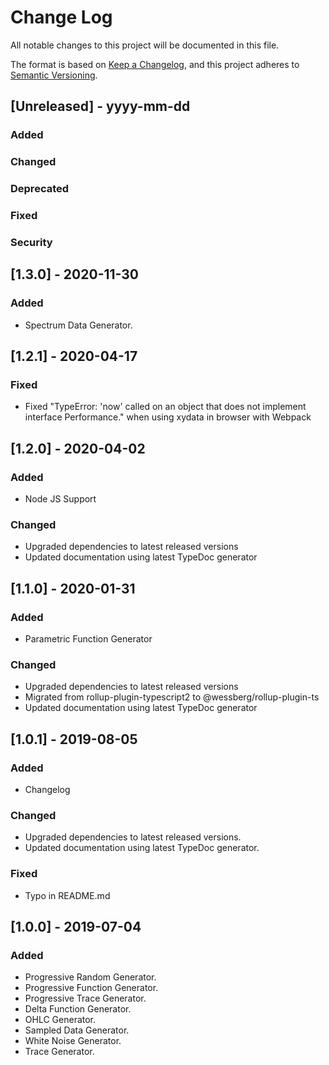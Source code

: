 # Change Log

All notable changes to this project will be documented in this file.

The format is based on [Keep a Changelog](https://keepachangelog.com/en/1.0.0/),
and this project adheres to [Semantic Versioning](https://semver.org/spec/v2.0.0.html).

## [Unreleased] - yyyy-mm-dd

### Added

### Changed

### Deprecated

### Fixed

### Security

## [1.3.0] - 2020-11-30

### Added

- Spectrum Data Generator.

## [1.2.1] - 2020-04-17

### Fixed

- Fixed "TypeError: 'now' called on an object that does not implement interface Performance." when using xydata in browser with Webpack

## [1.2.0] - 2020-04-02

### Added

- Node JS Support

### Changed

- Upgraded dependencies to latest released versions
- Updated documentation using latest TypeDoc generator

## [1.1.0] - 2020-01-31

### Added

- Parametric Function Generator

### Changed

- Upgraded dependencies to latest released versions
- Migrated from rollup-plugin-typescript2 to @wessberg/rollup-plugin-ts
- Updated documentation using latest TypeDoc generator

## [1.0.1] - 2019-08-05

### Added

- Changelog

### Changed

- Upgraded dependencies to latest released versions.
- Updated documentation using latest TypeDoc generator.

### Fixed

- Typo in README.md

## [1.0.0] - 2019-07-04

### Added

- Progressive Random Generator.
- Progressive Function Generator.
- Progressive Trace Generator.
- Delta Function Generator.
- OHLC Generator.
- Sampled Data Generator.
- White Noise Generator.
- Trace Generator.
